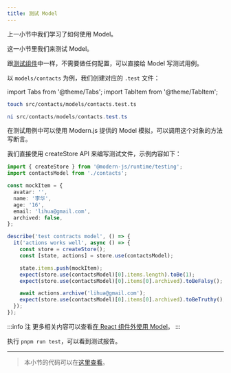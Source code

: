 ```yaml
---
title: 测试 Model
---
```


上一小节中我们学习了如何使用 Model。

这一小节里我们来测试 Model。

跟[测试组件​​​](../c06-css-and-component/6.6-testing.md)中一样，不需要做任何配置，可以直接给 Model 写测试用例。

以 `models/contacts` 为例，我们创建对应的 `.test` 文件：

import Tabs from '@theme/Tabs';
import TabItem from '@theme/TabItem';

<Tabs>
<TabItem value="macOS" label="macOS" default>

```bash
touch src/contacts/models/contacts.test.ts
```

</TabItem>
<TabItem value="Windows" label="Windows">

```powershell
ni src/contacts/models/contacts.test.ts
```

</TabItem>
</Tabs>

在测试用例中可以使用 Modern.js 提供的 Model 模拟，可以调用这个对象的方法写断言。

我们直接使用 createStore API 来编写测试文件，示例内容如下：

```ts
import { createStore } from '@modern-js/runtime/testing';
import contactsModel from './contacts';

const mockItem = {
  avatar: '',
  name: '李华',
  age: '16',
  email: 'lihua@gmail.com',
  archived: false,
};

describe('test contracts model', () => {
  it('actions works well', async () => {
    const store = createStore();
    const [state, actions] = store.use(contactsModel);

    state.items.push(mockItem);
    expect(store.use(contactsModel)[0].items.length).toBe(1);
    expect(store.use(contactsModel)[0].items[0].archived).toBeFalsy();

    await actions.archive('lihua@gmail.com');
    expect(store.use(contactsModel)[0].items[0].archived).toBeTruthy();
  });
});
```

:::info 注
更多相关内容可以查看[在 React 组件外使用 Model](/docs/guides/features/runtime/model/use-out-of-react)。
:::

执行 `pnpm run test`，可以看到测试报告。

---

> 本小节的代码可以在[这里查看](https://github.com/modern-js-dev/modern-js-examples/tree/main/tutorials/c10/hello-modern-4)。

